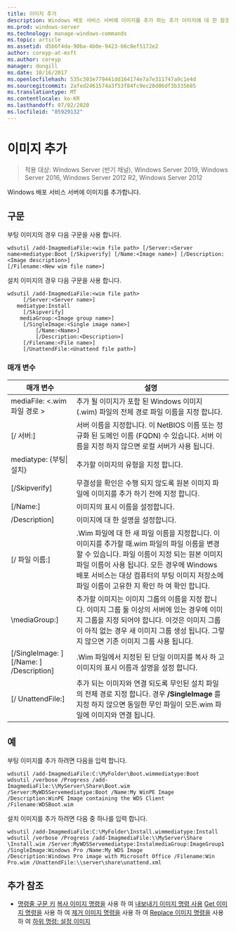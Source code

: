 ```yaml
---
title: 이미지 추가
description: Windows 배포 서비스 서버에 이미지를 추가 하는 추가 이미지에 대 한 참조 문서입니다.
ms.prod: windows-server
ms.technology: manage-windows-commands
ms.topic: article
ms.assetid: d5b6f4da-90ba-4b0e-9423-66c8ef5172e2
author: coreyp-at-msft
ms.author: coreyp
manager: dongill
ms.date: 10/16/2017
ms.openlocfilehash: 535c303e779441dd164174e7a7e311747a9c1e4d
ms.sourcegitcommit: 2afed2461574a3f53f84fc9ec28d86df3b335685
ms.translationtype: MT
ms.contentlocale: ko-KR
ms.lasthandoff: 07/02/2020
ms.locfileid: "85929132"
---
```

# <a name="add-image"></a>이미지 추가

> 적용 대상: Windows Server (반기 채널), Windows Server 2019, Windows Server 2016, Windows Server 2012 R2, Windows Server 2012

Windows 배포 서비스 서버에 이미지를 추가합니다.

## <a name="syntax"></a>구문
부팅 이미지의 경우 다음 구문을 사용 합니다.
```
wdsutil /add-ImagmediaFile:<wim file path> [/Server:<Server name>mediatype:Boot [/Skipverify] [/Name:<Image name>] [/Description:<Image description>]
[/Filename:<New wim file name>]
```
설치 이미지의 경우 다음 구문을 사용 합니다.
```
wdsutil /add-ImagmediaFile:<wim file path>
     [/Server:<Server name>]
   mediatype:Install
     [/Skipverify]
    mediaGroup:<Image group name>]
     [/SingleImage:<Single image name>]
         [/Name:<Name>]
         [/Description:<Description>]
     [/Filename:<File name>]
     [/UnattendFile:<Unattend file path>]
```
### <a name="parameters"></a>매개 변수
|매개 변수|설명|
|-------|--------|
mediaFile: <.wim 파일 경로 >|추가 될 이미지가 포함 된 Windows 이미지 (.wim) 파일의 전체 경로 파일 이름을 지정 합니다.|
|[/ 서버:<Server name>]|서버 이름을 지정합니다. 이 NetBIOS 이름 또는 정규화 된 도메인 이름 (FQDN) 수 있습니다. 서버 이름을 지정 하지 않으면 로컬 서버가 사용 됩니다.|
mediatype: {부팅&#124;설치}|추가할 이미지의 유형을 지정 합니다.|
|[/Skipverify]|무결성을 확인은 수행 되지 않도록 원본 이미지 파일에 이미지를 추가 하기 전에 지정 합니다.|
|[/Name:<Name>]|이미지의 표시 이름을 설정합니다.|
|/Description<Description>]|이미지에 대 한 설명을 설정합니다.|
|[/ 파일 이름:<Filename>]|.Wim 파일에 대 한 새 파일 이름을 지정합니다. 이 이미지를 추가할 때.wim 파일의 파일 이름을 변경할 수 있습니다. 파일 이름이 지정 되는 원본 이미지 파일 이름이 사용 됩니다. 모든 경우에 Windows 배포 서비스는 대상 컴퓨터의 부팅 이미지 저장소에 파일 이름이 고유한 지 확인 하 여 확인 합니다.|
|\mediaGroup:<Image group name>]|추가할 이미지는 이미지 그룹의 이름을 지정 합니다. 이미지 그룹 둘 이상의 서버에 있는 경우에 이미지 그룹을 지정 되어야 합니다. 이것은 이미지 그룹이 아직 없는 경우 새 이미지 그룹 생성 됩니다. 그렇지 않으면 기존 이미지 그룹 사용 됩니다.|
|[/SingleImage: <Single image name> ] [/Name: <Name> ] /Description<Description>]|.Wim 파일에서 지정된 된 단일 이미지를 복사 하 고 이미지의 표시 이름과 설명을 설정 합니다.|
|[/ UnattendFile:<Unattend file path>]|추가 되는 이미지와 연결 되도록 무인된 설치 파일의 전체 경로 지정 합니다. 경우 **/SingleImage** 를 지정 하지 않으면 동일한 무인 파일이 모든.wim 파일에 이미지와 연결 됩니다.|
## <a name="examples"></a>예
부팅 이미지를 추가 하려면 다음을 입력 합니다.
```
wdsutil /add-ImagmediaFile:C:\MyFolder\Boot.wimmediatype:Boot
wdsutil /verbose /Progress /add-ImagmediaFile:\\MyServer\Share\Boot.wim /Server:MyWDSServemediatype:Boot /Name:My WinPE Image
/Description:WinPE Image containing the WDS Client /Filename:WDSBoot.wim
```
설치 이미지를 추가 하려면 다음 중 하나를 입력 합니다.
```
wdsutil /add-ImagmediaFile:C:\MyFolder\Install.wimmediatype:Install
wdsutil /verbose /Progress /add-ImagmediaFile:\\MyServer\Share \Install.wim /Server:MyWDSServemediatype:InstalmediaGroup:ImageGroup1
/SingleImage:Windows Pro /Name:My WDS Image
/Description:Windows Pro image with Microsoft Office /Filename:Win Pro.wim /UnattendFile:\\server\share\unattend.xml
```
## <a name="additional-references"></a>추가 참조
- [명령줄 구문 키](command-line-syntax-key.md) 
 [복사 이미지 명령을](using-the-copy-image-command.md) 
 사용 하 여 [내보내기 이미지 명령 사용](using-the-export-image-command.md) 
 [Get 이미지 명령을](using-the-get-image-command.md) 
 사용 하 여 [제거 이미지 명령을](using-the-remove-image-command.md) 
 사용 하 여 [Replace 이미지 명령을](using-the-replace-image-command.md) 
 사용 하 여 [하위 명령: 설정 이미지](subcommand-set-image.md)
